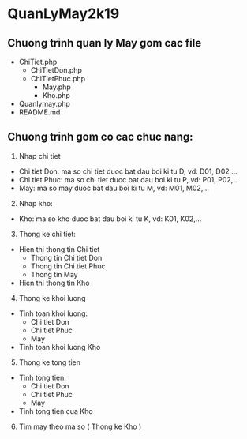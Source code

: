# QuanLyMay2k19
## Chuong trinh quan ly May gom cac file
* ChiTiet.php
  * ChiTietDon.php
  * ChiTietPhuc.php
    * May.php
     * Kho.php
* Quanlymay.php
* README.md
## Chuong trinh gom co cac chuc nang:
1. Nhap chi tiet
  * Chi tiet Don: ma so chi tiet duoc bat dau boi ki tu D, vd: D01, D02,...
  * Chi tiet Phuc: ma so chi tiet duoc bat dau boi ki tu P, vd: P01, P02,...
  * May: ma so may duoc bat dau boi ki tu M, vd: M01, M02,...
2. Nhap kho:
  * Kho: ma so kho duoc bat dau boi ki tu K, vd: K01, K02,...  
3. Thong ke chi tiet:
  * Hien thi thong tin Chi tiet
    * Thong tin Chi tiet Don
    * Thong tin Chi tiet Phuc
    * Thong tin May
  * Hien thi thong tin Kho
4. Thong ke khoi luong
  * Tinh toan khoi luong:
    * Chi tiet Don
    * Chi tiet Phuc
    * May
  * Tinh toan khoi luong Kho
5. Thong ke tong tien
  * Tinh tong tien:
    * Chi tiet Don
    * Chi tiet Phuc
    * May
  * Tinh tong tien cua Kho
6. Tim may theo ma so ( Thong ke Kho )         
